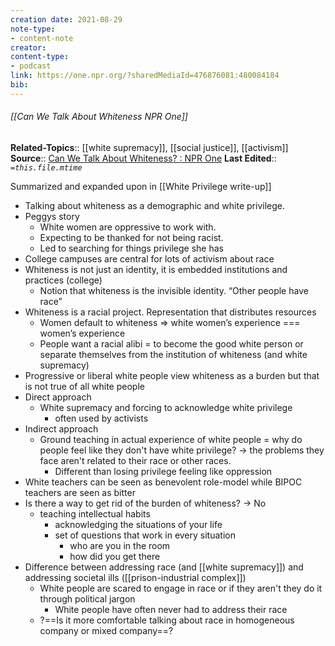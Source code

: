 ```yaml
---
creation date: 2021-08-29
note-type: 
- content-note
creator:
content-type:
- podcast
link: https://one.npr.org/?sharedMediaId=476876081:480084184
bib:
---
```


###### [[Can We Talk About Whiteness NPR One]]
**Related-Topics**:: [[white supremacy]], [[social justice]], [[activism]]
**Source**:: [Can We Talk About Whiteness? : NPR One](https://one.npr.org/?sharedMediaId=476876081:480084184)
**Last Edited**:: *`=this.file.mtime`*

Summarized and expanded upon in [[White Privilege write-up]]

- Talking about whiteness as a demographic and white privilege. 
- Peggys story
	- White women are oppressive to work with. 
	- Expecting to be thanked for not being racist. 
	- Led to searching for things privilege she has
- College campuses are central for lots of activism about race
- Whiteness is not just an identity, it is embedded institutions and practices (college)
	- Notion that whiteness is the invisible identity. “Other people have race”
- Whiteness is a racial project. Representation that distributes resources 
	- Women default to whiteness => white women’s experience === women’s experience
	- People want a racial alibi = to become the good white person or separate themselves from the institution of whiteness	(and white supremacy)
- Progressive or liberal white people view whiteness as a burden but that is not true of all white people
- Direct approach
	-  White supremacy and forcing to acknowledge white privilege
		- often used by activists
- Indirect approach
	-  Ground teaching in actual experience of white people = why do people feel like they don't have white privilege? -> the problems they face aren't related to their race or other races.
		- Different than losing privilege feeling like oppression
- White teachers can be seen as benevolent role-model while BIPOC teachers are seen as bitter
- Is there a way to get rid of the burden of whiteness? -> No
	- teaching intellectual habits
		- acknowledging the situations of your life 
		- set of questions that work in every situation
			- who are you in the room
			- how did you get there
- Difference between addressing race (and [[white supremacy]]) and addressing societal ills ([[prison-industrial complex]])
	- White people are scared to engage in race or if they aren't they do it through political jargon
		- White people have often never had to address their race
	- ?==Is it more comfortable talking about race in homogeneous company or mixed company==?



